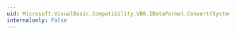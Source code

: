 ```yaml
---
uid: Microsoft.VisualBasic.Compatibility.VB6.IDataFormat.Convert(System.Int32,System.Object,System.Object@)
internalonly: False
---
```

